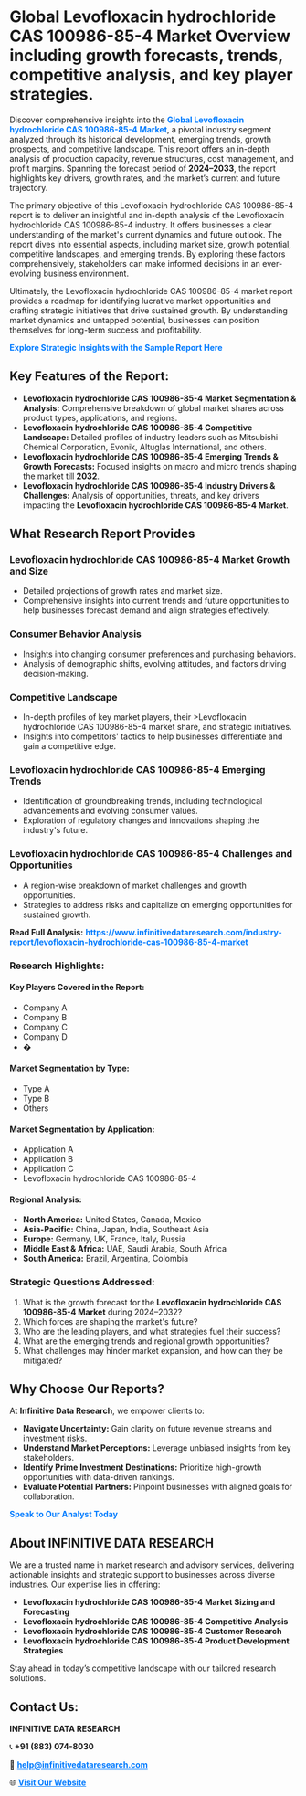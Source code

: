 <h1>Global Levofloxacin hydrochloride CAS 100986-85-4 Market Overview including growth forecasts, trends, competitive analysis, and key player strategies.</h1>
<p>
Discover comprehensive insights into the 
<a href="https://www.infinitivedataresearch.com/industry-report/levofloxacin-hydrochloride-cas-100986-85-4-market" rel="dofollow" style="color: #007BFF; text-decoration: none;"><strong>Global Levofloxacin hydrochloride CAS 100986-85-4 Market</strong></a>, a pivotal industry segment analyzed through its historical development, emerging trends, growth prospects, and competitive landscape. This report offers an in-depth analysis of production capacity, revenue structures, cost management, and profit margins. Spanning the forecast period of <strong>2024–2033</strong>, the report highlights key drivers, growth rates, and the market’s current and future trajectory.
</p>
<p>
The primary objective of this Levofloxacin hydrochloride CAS 100986-85-4 report is to deliver an insightful and in-depth analysis of the Levofloxacin hydrochloride CAS 100986-85-4 industry. It offers businesses a clear understanding of the market's current dynamics and future outlook. The report dives into essential aspects, including market size, growth potential, competitive landscapes, and emerging trends. By exploring these factors comprehensively, stakeholders can make informed decisions in an ever-evolving business environment.
</p>
<p>
Ultimately, the Levofloxacin hydrochloride CAS 100986-85-4 market report provides a roadmap for identifying lucrative market opportunities and crafting strategic initiatives that drive sustained growth. By understanding market dynamics and untapped potential, businesses can position themselves for long-term success and profitability.
</p>
<p>
<a href="https://www.infinitivedataresearch.com/request-sample/reportId=103011" style="color: #007BFF; text-decoration: none;"><strong>Explore Strategic Insights with the Sample Report Here</strong></a>
</p>

<h2>Key Features of the Report:</h2>
<ul>
<li><strong>Levofloxacin hydrochloride CAS 100986-85-4 Market Segmentation & Analysis:</strong> Comprehensive breakdown of global market shares across product types, applications, and regions.</li>
<li><strong>Levofloxacin hydrochloride CAS 100986-85-4 Competitive Landscape:</strong> Detailed profiles of industry leaders such as Mitsubishi Chemical Corporation, Evonik, Altuglas International, and others.</li>
<li><strong>Levofloxacin hydrochloride CAS 100986-85-4 Emerging Trends & Growth Forecasts:</strong> Focused insights on macro and micro trends shaping the market till <strong>2032</strong>.</li>
<li><strong>Levofloxacin hydrochloride CAS 100986-85-4 Industry Drivers & Challenges:</strong> Analysis of opportunities, threats, and key drivers impacting the <strong>Levofloxacin hydrochloride CAS 100986-85-4 Market</strong>.</li>
</ul>

<h2>What Research Report Provides</h2>
<h3>Levofloxacin hydrochloride CAS 100986-85-4 Market Growth and Size</h3>
<ul>
<li>Detailed projections of growth rates and market size.</li>
<li>Comprehensive insights into current trends and future opportunities to help businesses forecast demand and align strategies effectively.</li>
</ul>

<h3>Consumer Behavior Analysis</h3>
<ul>
<li>Insights into changing consumer preferences and purchasing behaviors.</li>
<li>Analysis of demographic shifts, evolving attitudes, and factors driving decision-making.</li>
</ul>

<h3>Competitive Landscape</h3>
<ul>
<li>In-depth profiles of key market players, their >Levofloxacin hydrochloride CAS 100986-85-4 market share, and strategic initiatives.</li>
<li>Insights into competitors' tactics to help businesses differentiate and gain a competitive edge.</li>
</ul>

<h3>Levofloxacin hydrochloride CAS 100986-85-4 Emerging Trends</h3>
<ul>
<li>Identification of groundbreaking trends, including technological advancements and evolving consumer values.</li>
<li>Exploration of regulatory changes and innovations shaping the industry's future.</li>
</ul>

<h3>Levofloxacin hydrochloride CAS 100986-85-4 Challenges and Opportunities</h3>
<ul>
<li>A region-wise breakdown of market challenges and growth opportunities.</li>
<li>Strategies to address risks and capitalize on emerging opportunities for sustained growth.</li>
</ul>
<p><strong>Read Full Analysis:</strong> <a href="https://www.infinitivedataresearch.com/industry-report/levofloxacin-hydrochloride-cas-100986-85-4-market" rel="dofollow" style="color: #007BFF; text-decoration: none;"><strong>https://www.infinitivedataresearch.com/industry-report/levofloxacin-hydrochloride-cas-100986-85-4-market</strong></a></p>
<h3>Research Highlights:</h3>
<h4>Key Players Covered in the Report:</h4>
<ul><li>Company A</li><li>Company B</li><li>Company C</li><li>Company D</li><li>�</li></ul>
<h4>Market Segmentation by Type:</h4>
<ul><li>Type A</li><li>Type B</li><li>Others</li></ul>
<h4>Market Segmentation by Application:</h4>
<ul><li>Application A</li><li>Application B</li><li>Application C</li><li>Levofloxacin hydrochloride CAS 100986-85-4</li></ul>

<h4>Regional Analysis:</h4>
<ul>
<li><strong>North America:</strong> United States, Canada, Mexico</li>
<li><strong>Asia-Pacific:</strong> China, Japan, India, Southeast Asia</li>
<li><strong>Europe:</strong> Germany, UK, France, Italy, Russia</li>
<li><strong>Middle East & Africa:</strong> UAE, Saudi Arabia, South Africa</li>
<li><strong>South America:</strong> Brazil, Argentina, Colombia</li>
</ul>

<h3>Strategic Questions Addressed:</h3>
<ol>
<li>What is the growth forecast for the <strong>Levofloxacin hydrochloride CAS 100986-85-4 Market</strong> during 2024–2032?</li>
<li>Which forces are shaping the market's future?</li>
<li>Who are the leading players, and what strategies fuel their success?</li>
<li>What are the emerging trends and regional growth opportunities?</li>
<li>What challenges may hinder market expansion, and how can they be mitigated?</li>
</ol>

<h2>Why Choose Our Reports?</h2>
<p>At <strong>Infinitive Data Research</strong>, we empower clients to:</p>
<ul>
<li><strong>Navigate Uncertainty:</strong> Gain clarity on future revenue streams and investment risks.</li>
<li><strong>Understand Market Perceptions:</strong> Leverage unbiased insights from key stakeholders.</li>
<li><strong>Identify Prime Investment Destinations:</strong> Prioritize high-growth opportunities with data-driven rankings.</li>
<li><strong>Evaluate Potential Partners:</strong> Pinpoint businesses with aligned goals for collaboration.</li>
</ul>
<p><a href="https://www.infinitivedataresearch.com/industry-report/levofloxacin-hydrochloride-cas-100986-85-4-market" rel="dofollow" style="color: #007BFF; text-decoration: none;"><strong>Speak to Our Analyst Today</strong></a></p>

<h2>About INFINITIVE DATA RESEARCH</h2>
<p>We are a trusted name in market research and advisory services, delivering actionable insights and strategic support to businesses across diverse industries. Our expertise lies in offering:</p>
<ul>
<li><strong>Levofloxacin hydrochloride CAS 100986-85-4 Market Sizing and Forecasting</strong></li>
<li><strong>Levofloxacin hydrochloride CAS 100986-85-4 Competitive Analysis</strong></li>
<li><strong>Levofloxacin hydrochloride CAS 100986-85-4 Customer Research</strong></li>
<li><strong>Levofloxacin hydrochloride CAS 100986-85-4 Product Development Strategies</strong></li>
</ul>
<p>Stay ahead in today’s competitive landscape with our tailored research solutions.</p>

<h2>Contact Us:</h2>
<p><strong>INFINITIVE DATA RESEARCH</strong></p>
<p>📞 <strong>+91 (883) 074-8030</strong></p>
<p>📧 <strong><a href="mailto:help@infinitivedataresearch.com" style="color: #007BFF;">help@infinitivedataresearch.com</a></strong></p>
<p>🌐 <strong><a href="https://www.infinitivedataresearch.com" rel="dofollow" style="color: #007BFF;">Visit Our Website</a></strong></p>